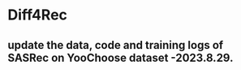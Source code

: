 # Diff4Rec

## update the data, code and training logs of SASRec on YooChoose dataset -2023.8.29.
 
